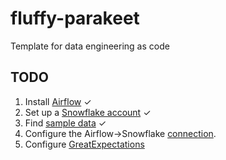 # fluffy-parakeet
Template for data engineering as code

## TODO
1. Install [Airflow](https://airflow.apache.org/docs/apache-airflow/stable/start/local.html) ✓
2. Set up a [Snowflake account](https://www.mssqltips.com/sqlservertutorial/9285/setting-up-a-snowflake-account/) ✓
3. Find [sample data](https://www.kaggle.com/rikdifos/credit-card-approval-prediction) ✓
4. Configure the Airflow->Snowflake [connection](https://hevodata.com/learn/steps-for-airflow-snowflake-etl/#t1).
5. Configure [GreatExpectations](https://gitlab.com/hashmapinc/oss/great-expectations-poc)

